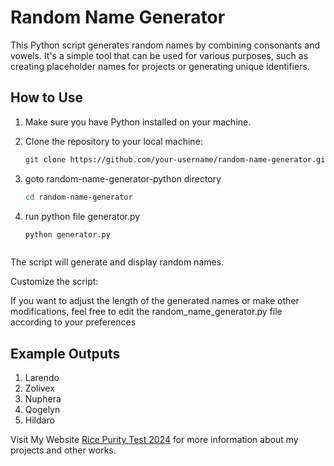 # Random Name Generator

This Python script generates random names by combining consonants and vowels. It's a simple tool that can be used for various purposes, such as creating placeholder names for projects or generating unique identifiers.

## How to Use

1. Make sure you have Python installed on your machine.

2. Clone the repository to your local machine:

   ```bash
   git clone https://github.com/your-username/random-name-generator.git

3. goto random-name-generator-python directory
   ```bash
   cd random-name-generator


4. run python file  generator.py
   ```bash
   python generator.py



The script will generate and display random names.

Customize the script:

If you want to adjust the length of the generated names or make other modifications, feel free to edit the random_name_generator.py file according to your preferences

## Example Outputs
1. Larendo
2. Zolivex
3. Nuphera
4. Qogelyn
5. Hildaro

Visit My Website [Rice Purity Test 2024](checkricepurity.com) for more information about my projects and other works.
